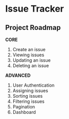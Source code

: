 # Issue Tracker

## Project Roadmap

**CORE**

1. Create an issue
2. Viewing issues
3. Updating an issue
4. Deleting an issue

**ADVANCED**

1. User Authentication
2. Assigning issues
3. Sorting issues
4. Filtering issues
5. Pagination
6. Dashboard
